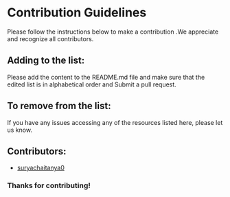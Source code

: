 # Contribution Guidelines
Please follow the instructions below to make a contribution .We appreciate and recognize all contributors.

## Adding to the list:
Please add the content to the README.md file and make sure that the edited list is in alphabetical order and Submit a pull request.

## To remove from the list:
If you have any issues accessing any of the resources listed here, please let us know.

## Contributors:
* [suryachaitanya0](https://github.com/suryachaitanya0)

### Thanks for contributing!
